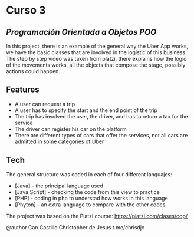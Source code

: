 # Curso 3 
## _Programación Orientada a Objetos POO_

In this project, there is an example of the general way the Uber App works, we have the basic classes that are involved in the logistic of this business.
The step by step video was taken from platzi, there explains how the logic of the movements works, all the objects that compose the stage, possibly actions could happen.

## Features

- A user can request a trip
- A user has to specify the start and the end point of the trip
- The trip has involved the user, the driver, and has to return a tax for the service
- The driver can register his car on the platform
- There are different types of cars that offer the services, not all cars are admitted in some categories of Uber



## Tech

The general structure was coded in each of four different languajes:

- [Java] - the principal language used
- [Java Script] - checking the code from this view to practice
- [PHP] - coding in php to understad how works in this language
- [Phyton] - an extra language to compare with the other codes

The project was based on the Platzi course:
https://platzi.com/clases/oop/

@author
Can Castillo Christopher de Jesus
t.me/chrisdjc

